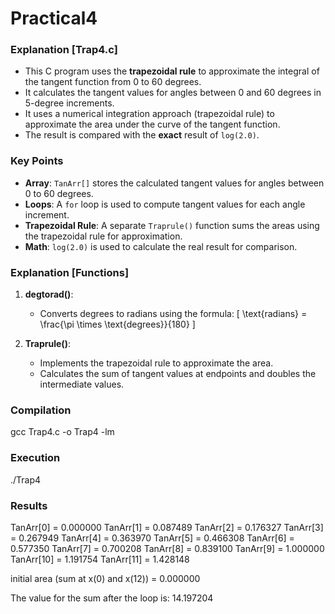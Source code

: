 # Practical4

### Explanation [Trap4.c]

- This C program uses the **trapezoidal rule** to approximate the integral of the tangent function from 0 to 60 degrees.
- It calculates the tangent values for angles between 0 and 60 degrees in 5-degree increments.
- It uses a numerical integration approach (trapezoidal rule) to approximate the area under the curve of the tangent function.
- The result is compared with the **exact** result of `log(2.0)`.

### Key Points

- **Array**: `TanArr[]` stores the calculated tangent values for angles between 0 to 60 degrees.
- **Loops**: A `for` loop is used to compute tangent values for each angle increment.
- **Trapezoidal Rule**: A separate `Traprule()` function sums the areas using the trapezoidal rule for approximation.
- **Math**: `log(2.0)` is used to calculate the real result for comparison.

### Explanation [Functions]

1. **degtorad()**:
    - Converts degrees to radians using the formula:
      \[
      \text{radians} = \frac{\pi \times \text{degrees}}{180}
      \]
      
2. **Traprule()**:
    - Implements the trapezoidal rule to approximate the area.
    - Calculates the sum of tangent values at endpoints and doubles the intermediate values.

### Compilation

gcc Trap4.c -o Trap4 -lm

### Execution

./Trap4

### Results

TanArr[0] = 0.000000
TanArr[1] = 0.087489
TanArr[2] = 0.176327
TanArr[3] = 0.267949
TanArr[4] = 0.363970
TanArr[5] = 0.466308
TanArr[6] = 0.577350
TanArr[7] = 0.700208
TanArr[8] = 0.839100
TanArr[9] = 1.000000
TanArr[10] = 1.191754
TanArr[11] = 1.428148

initial area (sum at x(0) and x(12)) = 0.000000

The value for the sum after the loop is: 14.197204 
